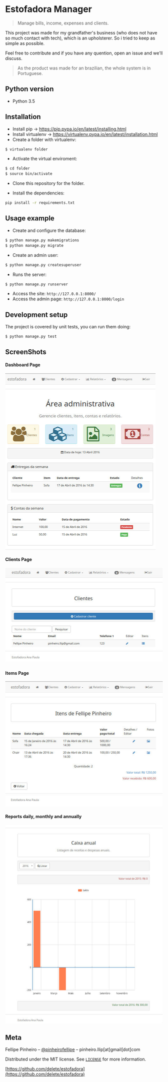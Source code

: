 # Estofadora Manager

> Manage bills, income, expenses and clients.


This project was made for my grandfather's business (who does not have so much contact with tech), which is an upholsterer. 
So i tried to keep as simple as possible.

Feel free to contribute and if you have any quention, open an issue and we'll discuss.

> As the product was made for an brazilian, the whole system is in Portuguese.

## Python version

* Python 3.5

## Installation

* Install pip -> https://pip.pypa.io/en/latest/installing.html
* Install virtualenv -> https://virtualenv.pypa.io/en/latest/installation.html
* Create a folder with virtualenv:
```sh
$ virtualenv folder
```
* Activate the virtual enviroment:
```sh
$ cd folder
$ source bin/activate
```
* Clone this repository for the folder.

* Install the dependencies: 
```sh
pip install -r requirements.txt
```

## Usage example

* Create and configure the database:
```sh
$ python manage.py makemigrations
$ python manage.py migrate
```

* Create an admin user:
```sh
$ python manage.py createsuperuser
```

* Runs the server:
```sh
$ python manage.py runserver
```

* Access the site: `http://127.0.0.1:8000/`
* Access the admin page: `http://127.0.0.1:8000/login`

## Development setup

The project is covered by unit tests, you can run them doing:

```sh
$ python manage.py test
```

## ScreenShots

#### Dashboard Page
![Dashboard page](screenshots/home.jpg "Dashboard page")

#### Clients Page
![Clients page](screenshots/clients.jpg "Clients page")

#### Items Page
![Items page](screenshots/items.jpg "Items page")

#### Reports daily, monthly and annually
![Reports](screenshots/charts.jpg "Reports")

## Meta

Fellipe Pinheiro – [@pinheirofellipe](https://twitter.com/pinheirofellipe) – pinheiro.llip[at]gmail[dot]com

Distributed under the MIT license. See [``LICENSE``](https://opensource.org/licenses/MIT) for more information.

[https://github.com/delete/estofadora](https://github.com/delete/estofadora)
